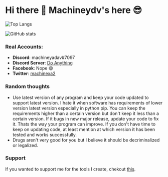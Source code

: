 # Hi there 👋 Machineydv's here :sunglasses: 
![Top Langs](https://github-readme-stats.vercel.app/api/top-langs/?username=machineydv&layout=compact&theme=github_dark&hide=css,scss,makefile,dockerfile)

![GitHub stats](https://github-readme-stats.vercel.app/api?username=machineydv&show_icons=true&theme=github_dark)

### Real Accounts:
* **Discord**: machineyadav#7097
* **Discord Server**: [Do Anything](https://discord.gg/ejcswge)
* **Facebook**: Nope 😄
* **Twitter**: [machinexa2](https://twitter.com/machinexa2)

### Random thoughts
* Use latest version of any program and keep your code updated to support latest version. I hate it when software has requirements of lower version latest version especially in python pip. You can keep the requirements higher than a certain version but don't keep it less than a certain version. If it bugs in new major release, update your code to fix it. Thats the way your program can improve. If you don't have time to keep on updating code, at least mention at which version it has been tested and works successfully.
* Drugs aren't very good for you but I believe it should be decriminalized or legalized.

### Support 
If you wanted to support me for the tools I create, chekout [this](https://github.com/machineydv/machineydv/blob/master/SUPPORT.md).
